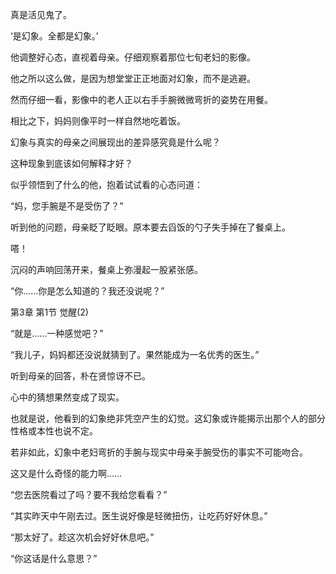 真是活见鬼了。

‘是幻象。全都是幻象。’

他调整好心态，直视着母亲。仔细观察着那位七旬老妇的影像。

他之所以这么做，是因为想堂堂正正地面对幻象，而不是逃避。

然而仔细一看，影像中的老人正以右手手腕微微弯折的姿势在用餐。

相比之下，妈妈则像平时一样自然地吃着饭。

幻象与真实的母亲之间展现出的差异感究竟是什么呢？

这种现象到底该如何解释才好？

似乎领悟到了什么的他，抱着试试看的心态问道：

“妈，您手腕是不是受伤了？”

听到他的问题，母亲眨了眨眼。原本要去舀饭的勺子失手掉在了餐桌上。

嗒！

沉闷的声响回荡开来，餐桌上弥漫起一股紧张感。

“你……你是怎么知道的？我还没说呢？”

第3章 第1节 觉醒(2)

“就是……一种感觉吧？”

“我儿子，妈妈都还没说就猜到了。果然能成为一名优秀的医生。”

听到母亲的回答，朴在贤惊讶不已。

心中的猜想果然变成了现实。

也就是说，他看到的幻象绝非凭空产生的幻觉。这幻象或许能揭示出那个人的部分性格或本性也说不定。

若非如此，幻象中老妇弯折的手腕与现实中母亲手腕受伤的事实不可能吻合。

这又是什么奇怪的能力啊……

“您去医院看过了吗？要不我给您看看？”

“其实昨天中午刚去过。医生说好像是轻微扭伤，让吃药好好休息。”

“那太好了。趁这次机会好好休息吧。”

“你这话是什么意思？”